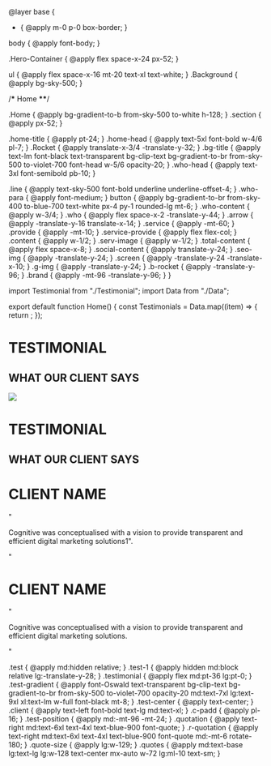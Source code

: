 @layer base {

- {
  @apply m-0 p-0 box-border;
  }

body {
@apply font-body;
}

.Hero-Container {
@apply flex space-x-24 px-52;
}

ul {
@apply flex space-x-16 mt-20 text-xl text-white;
}
.Background {
@apply bg-sky-500;
}

/**\*** Home **\*\***/

.Home {
@apply bg-gradient-to-b from-sky-500 to-white h-128;
}
.section {
@apply px-52;
}

.home-title {
@apply pt-24;
}
.home-head {
@apply text-5xl font-bold w-4/6 pl-7;
}
.Rocket {
@apply translate-x-3/4 -translate-y-32;
}
.bg-title {
@apply text-lm font-black text-transparent bg-clip-text bg-gradient-to-br from-sky-500 to-violet-700 font-head w-5/6 opacity-20;
}
.who-head {
@apply text-3xl font-semibold pb-10;
}

.line {
@apply text-sky-500 font-bold underline underline-offset-4;
}
.who-para {
@apply font-medium;
}
button {
@apply bg-gradient-to-br from-sky-400 to-blue-700 text-white px-4 py-1 rounded-lg mt-6;
}
.who-content {
@apply w-3/4;
}
.who {
@apply flex space-x-2 -translate-y-44;
}
.arrow {
@apply -translate-y-16 translate-x-14;
}
.service {
@apply -mt-60;
}
.provide {
@apply -mt-10;
}
.service-provide {
@apply flex flex-col;
}
.content {
@apply w-1/2;
}
.serv-image {
@apply w-1/2;
}
.total-content {
@apply flex space-x-8;
}
.social-content {
@apply translate-y-24;
}
.seo-img {
@apply -translate-y-24;
}
.screen {
@apply -translate-y-24 -translate-x-10;
}
.g-img {
@apply -translate-y-24;
}
.b-rocket {
@apply -translate-y-96;
}
.brand {
@apply -mt-96 -translate-y-96;
}
}

import Testimonial from "./Testimonial";
import Data from "./Data";

export default function Home() {
const Testimonials = Data.map((item) => {
return <Testimonial item={item} />;
});

<div className="test-position">
          <div className="test padding">
            <h1 className="gradient-word test-gradient">TESTIMONIAL</h1>
            <h2 className="title provide">
              WHAT OUR <span className="blue">CLIENT SAYS</span>
            </h2>
          </div>
          <div className="testimonial">
            <div className="testimonial-bg">
              <div className="circle-blue">
                <img src="./images/profile.png" className="image-pro"></img>
              </div>
            </div>
            <div className="test-1">
              <h1 className="test-gradient">TESTIMONIAL</h1>
              <h2 className="title provide c-padd">
                WHAT OUR <span className="blue">CLIENT SAYS</span>
              </h2>
              <div className="test-center client-padding c-padd">
                <h1 className="client quote">CLIENT NAME</h1>
                <div className="quote-size">
                  <p className="r-quotation">"</p>
                  <p className="quotes">
                    Cognitive was conceptualised with a vision to provide
                    transparent and efficient digital marketing solutions1".
                  </p>
                  <p className="quotation">"</p>
                </div>
              </div>
            </div>
          </div>
          <div className="test-center test">
            <h1 className="client padding">CLIENT NAME</h1>
            <div className="quote-size padding">
              <p className="r-quotation">"</p>
              <p className="quotes">
                Cognitive was conceptualised with a vision to provide
                transparent and efficient digital marketing solutions.
              </p>
              <p className="quotation">"</p>
            </div>
          </div>
        </div>

.test {
@apply md:hidden relative;
}
.test-1 {
@apply hidden md:block relative lg:-translate-y-28;
}
.testimonial {
@apply flex md:pt-36 lg:pt-0;
}
.test-gradient {
@apply font-Oswald text-transparent bg-clip-text bg-gradient-to-br from-sky-500 to-violet-700 opacity-20 md:text-7xl lg:text-9xl xl:text-lm w-full font-black mt-8;
}
.test-center {
@apply text-center;
}
.client {
@apply text-left font-bold text-lg md:text-xl;
}
.c-padd {
@apply pl-16;
}
.test-position {
@apply md:-mt-96 -mt-24;
}
.quotation {
@apply text-right md:text-6xl text-4xl text-blue-900 font-quote;
}
.r-quotation {
@apply text-right md:text-6xl text-4xl text-blue-900 font-quote md:-mt-6 rotate-180;
}
.quote-size {
@apply lg:w-129;
}
.quotes {
@apply md:text-base lg:text-lg lg:w-128 text-center mx-auto w-72 lg:ml-10 text-sm;
}
